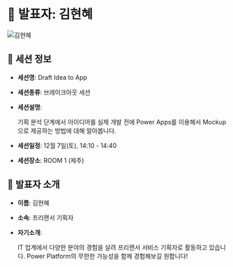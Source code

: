 # 🎤 발표자: 김현혜

<div class="container">
    <div class="row justify-content-center">
        <div class="col-md-4 profile mb-4 text-center">
            <img src="/images/speakers/hyunhyekim.jpg" alt="김현혜" class="img-fluid" />
        </div>
    </div>
</div>

## 🔎 세션 정보

- **세션명**: Draft Idea to App
- **세션종류**: 브레이크아웃 세션
- **세션설명**:

  기획 분석 단계에서 아이디어를 실제 개발 전에 Power Apps를 이용해서 Mockup으로 제공하는 방법에 대해 알아봅니다.

- **세션일정**: 12월 7일(토), 14:10 - 14:40
- **세션장소**: ROOM 1 (제주)

## 📜 발표자 소개

- **이름**: 김현혜
- **소속**: 프리랜서 기획자
- **자기소개**:

  IT 업계에서 다양한 분야의 경험을 살려 프리랜서 서비스 기획자로 활동하고 있습니다. Power Platform의 무한한 가능성을 함께 경험해보길 원합니다!